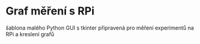 # Graf měření s RPi
šablona malého Python GUI s tkinter připravená pro měření experimentů na RPi a kreslení grafů
